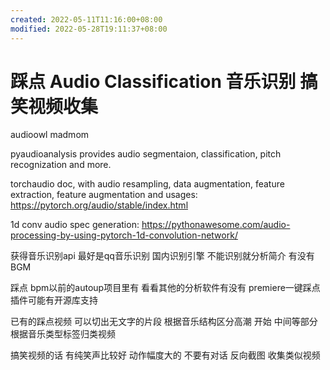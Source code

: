 ```yaml
---
created: 2022-05-11T11:16:00+08:00
modified: 2022-05-28T19:11:37+08:00
---
```


# 踩点 Audio Classification 音乐识别 搞笑视频收集

audioowl madmom

pyaudioanalysis provides audio segmentaion, classification, pitch recognization and more.

torchaudio doc, with audio resampling, data augmentation, feature extraction, feature augmentation and usages:
https://pytorch.org/audio/stable/index.html

1d conv audio spec generation:
https://pythonawesome.com/audio-processing-by-using-pytorch-1d-convolution-network/

获得音乐识别api 最好是qq音乐识别 国内识别引擎
不能识别就分析简介 有没有BGM

踩点 bpm以前的autoup项目里有 看看其他的分析软件有没有 premiere一键踩点插件可能有开源库支持

已有的踩点视频 可以切出无文字的片段 根据音乐结构区分高潮 开始 中间等部分 根据音乐类型标签归类视频

搞笑视频的话 有纯笑声比较好 动作幅度大的 不要有对话 反向截图 收集类似视频
